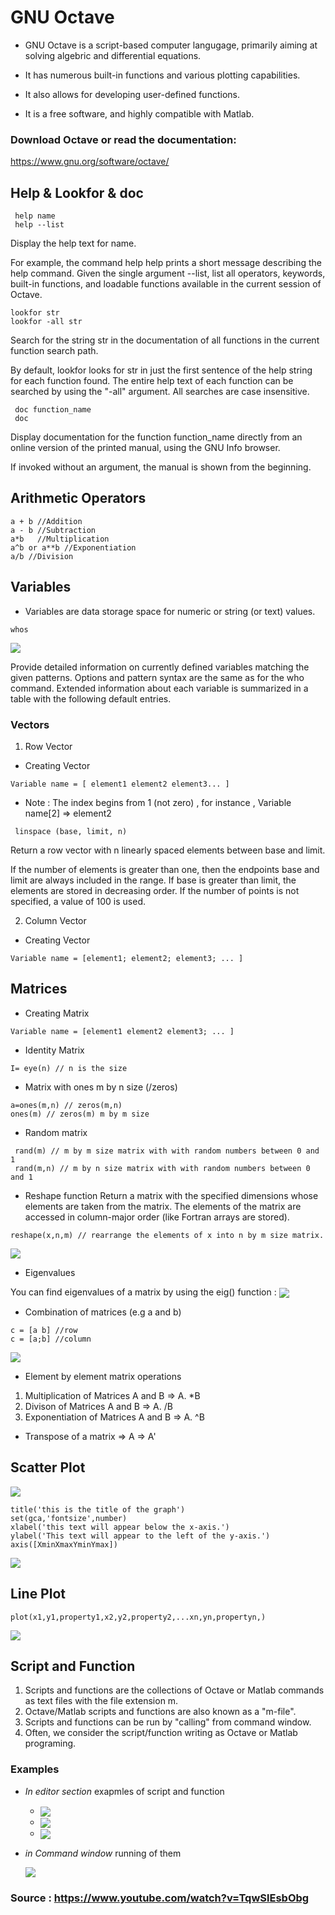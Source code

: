 # GNU Octave

- GNU Octave is a script-based computer langugage, primarily aiming at solving algebric and differential equations.

- It has numerous built-in functions and various plotting capabilities.

- It also allows for developing user-defined functions.

- It is a free software, and highly compatible with Matlab.

### Download Octave or read the documentation:

https://www.gnu.org/software/octave/

## Help & Lookfor & doc

```
 help name
 help --list
 ```

Display the help text for name.

For example, the command help help prints a short message describing the help command.
Given the single argument --list, list all operators, keywords, built-in functions, and loadable functions available in the current session of Octave. 

```
lookfor str
lookfor -all str 
```

Search for the string str in the documentation of all functions in the current function search path.

By default, lookfor looks for str in just the first sentence of the help string for each function found. The entire help text of each function can be searched by using the "-all" argument. All searches are case insensitive. 

```
 doc function_name
 doc
```
Display documentation for the function function_name directly from an online version of the printed manual, using the GNU Info browser.

If invoked without an argument, the manual is shown from the beginning. 

## Arithmetic Operators
```
a + b //Addition
a - b //Subtraction
a*b   //Multiplication
a^b or a**b //Exponentiation
a/b //Division
```
## Variables 
- Variables are data storage space for numeric or string (or text) values.

```
whos
```

<img src="./images/who.whos.png" align="center"/>

Provide detailed information on currently defined variables matching the given patterns.
Options and pattern syntax are the same as for the who command.
Extended information about each variable is summarized in a table with the following default entries. 

### Vectors 
1. Row Vector

- Creating Vector 
```
Variable name = [ element1 element2 element3... ]
```
- Note : The index begins from 1 (not zero) , for instance , Variable name[2] => element2

```
 linspace (base, limit, n)
 ```
Return a row vector with n linearly spaced elements between base and limit.

If the number of elements is greater than one, then the endpoints base and limit are always included in the range. If base is greater than limit, the elements are stored in decreasing order. If the number of points is not specified, a value of 100 is used. 

2. Column Vector

- Creating Vector 
```
Variable name = [element1; element2; element3; ... ]
```
## Matrices

- Creating Matrix
```
Variable name = [element1 element2 element3; ... ]
```
- Identity Matrix 
```
I= eye(n) // n is the size
```
- Matrix with ones m by n size (/zeros)
```
a=ones(m,n) // zeros(m,n)
ones(m) // zeros(m) m by m size
```
- Random matrix
```
 rand(m) // m by m size matrix with with random numbers between 0 and 1
 rand(m,n) // m by n size matrix with with random numbers between 0 and 1
```
- Reshape function
 Return a matrix with the specified dimensions whose elements are taken from the matrix.
 The elements of the matrix are accessed in column-major order (like
 Fortran arrays are stored).
 ```
 reshape(x,n,m) // rearrange the elements of x into n by m size matrix.
 ```
 <img src='./images/reshape.png' align="center"/>

- Eigenvalues

 You can find eigenvalues of a matrix by using the eig() function :
 <img src='./images/eig().png' align="center"/>

- Combination of matrices (e.g a and b)
```
c = [a b] //row
c = [a;b] //column
```
<img src='./images/comb.png' align="center"/>

- Element by element matrix operations
1. Multiplication of Matrices A and B  => A. *B
2. Divison  of Matrices A and B        => A. /B
3. Exponentiation of Matrices A and B  => A. ^B

- Transpose of a matrix => A => A'

## Scatter Plot
<img src='./images/plotting.png' align="center"/>

```
title('this is the title of the graph')
set(gca,'fontsize',number) 
xlabel('this text will appear below the x-axis.')
ylabel('This text will appear to the left of the y-axis.')
axis([XminXmaxYminYmax])
```
<img src='./images/scatter.png' align="center"/>

## Line Plot 

``` 
plot(x1,y1,property1,x2,y2,property2,...xn,yn,propertyn,)
```
<img src='./images/line.png' align="center"/>

## Script and Function

1. Scripts and functions are the collections of Octave or Matlab commands as text files with the file extension m.
2. Octave/Matlab scripts and functions are also known as a "m-file".
3. Scripts and functions can be run by "calling" from command window.
4. Often, we consider the script/function writing as Octave or Matlab programing.

### Examples

- *In editor section* exapmles of script and function

     - <img src='./images/script.png' align="center"/>
     - <img src='./images/func1.png' align="center" />
     - <img src='./images/func2.png' align="center" />

- *in Command window* running of them

  <img src='./images/run.png' align="center" />

### Source : https://www.youtube.com/watch?v=TqwSlEsbObg